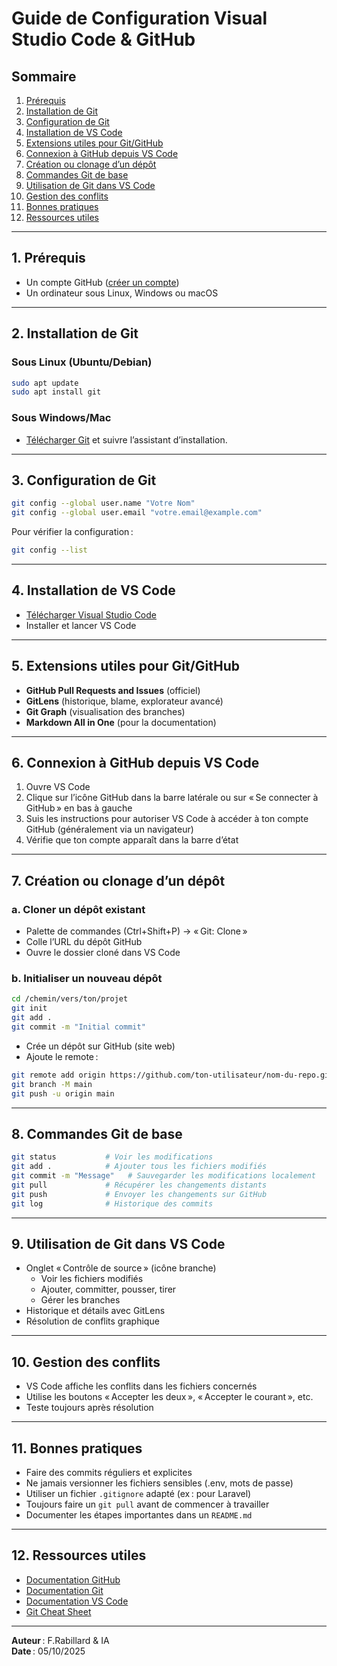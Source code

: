 # Guide de Configuration Visual Studio Code & GitHub

## Sommaire
1. [Prérequis](#prérequis)
2. [Installation de Git](#installation-de-git)
3. [Configuration de Git](#configuration-de-git)
4. [Installation de VS Code](#installation-de-vs-code)
5. [Extensions utiles pour Git/GitHub](#extensions-utiles-pour-gitgithub)
6. [Connexion à GitHub depuis VS Code](#connexion-à-github-depuis-vs-code)
7. [Création ou clonage d’un dépôt](#création-ou-clonage-dun-dépôt)
8. [Commandes Git de base](#commandes-git-de-base)
9. [Utilisation de Git dans VS Code](#utilisation-de-git-dans-vs-code)
10. [Gestion des conflits](#gestion-des-conflits)
11. [Bonnes pratiques](#bonnes-pratiques)
12. [Ressources utiles](#ressources-utiles)

---

## 1. Prérequis

- Un compte GitHub ([créer un compte](https://github.com/join))
- Un ordinateur sous Linux, Windows ou macOS

---

## 2. Installation de Git

### Sous Linux (Ubuntu/Debian)
```bash
sudo apt update
sudo apt install git
```

### Sous Windows/Mac
- [Télécharger Git](https://git-scm.com/downloads) et suivre l’assistant d’installation.

---

## 3. Configuration de Git

```bash
git config --global user.name "Votre Nom"
git config --global user.email "votre.email@example.com"
```

Pour vérifier la configuration :
```bash
git config --list
```

---

## 4. Installation de VS Code

- [Télécharger Visual Studio Code](https://code.visualstudio.com/)
- Installer et lancer VS Code

---

## 5. Extensions utiles pour Git/GitHub

- **GitHub Pull Requests and Issues** (officiel)
- **GitLens** (historique, blame, explorateur avancé)
- **Git Graph** (visualisation des branches)
- **Markdown All in One** (pour la documentation)

---

## 6. Connexion à GitHub depuis VS Code

1. Ouvre VS Code
2. Clique sur l’icône GitHub dans la barre latérale ou sur « Se connecter à GitHub » en bas à gauche
3. Suis les instructions pour autoriser VS Code à accéder à ton compte GitHub (généralement via un navigateur)
4. Vérifie que ton compte apparaît dans la barre d’état

---

## 7. Création ou clonage d’un dépôt

### a. Cloner un dépôt existant

- Palette de commandes (Ctrl+Shift+P) → « Git: Clone »
- Colle l’URL du dépôt GitHub
- Ouvre le dossier cloné dans VS Code

### b. Initialiser un nouveau dépôt

```bash
cd /chemin/vers/ton/projet
git init
git add .
git commit -m "Initial commit"
```
- Crée un dépôt sur GitHub (site web)
- Ajoute le remote :
```bash
git remote add origin https://github.com/ton-utilisateur/nom-du-repo.git
git branch -M main
git push -u origin main
```

---

## 8. Commandes Git de base

```bash
git status           # Voir les modifications
git add .            # Ajouter tous les fichiers modifiés
git commit -m "Message"   # Sauvegarder les modifications localement
git pull             # Récupérer les changements distants
git push             # Envoyer les changements sur GitHub
git log              # Historique des commits
```

---

## 9. Utilisation de Git dans VS Code

- Onglet « Contrôle de source » (icône branche)
    - Voir les fichiers modifiés
    - Ajouter, committer, pousser, tirer
    - Gérer les branches
- Historique et détails avec GitLens
- Résolution de conflits graphique

---

## 10. Gestion des conflits

- VS Code affiche les conflits dans les fichiers concernés
- Utilise les boutons « Accepter les deux », « Accepter le courant », etc.
- Teste toujours après résolution

---

## 11. Bonnes pratiques

- Faire des commits réguliers et explicites
- Ne jamais versionner les fichiers sensibles (.env, mots de passe)
- Utiliser un fichier `.gitignore` adapté (ex : pour Laravel)
- Toujours faire un `git pull` avant de commencer à travailler
- Documenter les étapes importantes dans un `README.md`

---

## 12. Ressources utiles

- [Documentation GitHub](https://docs.github.com/fr)
- [Documentation Git](https://git-scm.com/doc)
- [Documentation VS Code](https://code.visualstudio.com/docs)
- [Git Cheat Sheet](https://education.github.com/git-cheat-sheet-education.pdf)

---

**Auteur** : F.Rabillard & IA  
**Date** : 05/10/2025